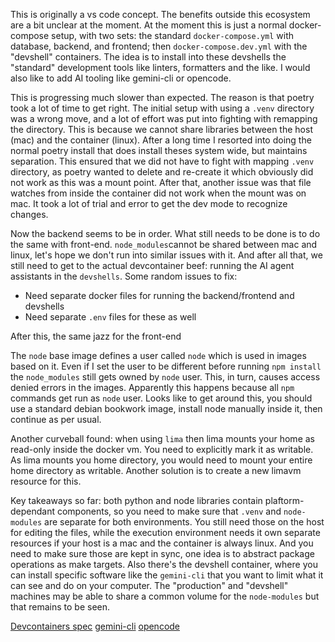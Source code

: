 This is originally a vs code concept. The benefits outside this ecosystem are a bit unclear at the moment. At the moment this is just a normal docker-compose setup, with two sets: the standard `docker-compose.yml` with database, backend, and frontend; then `docker-compose.dev.yml` with the "devshell" containers. The idea is to install into these devshells the "standard" development tools like linters, formatters and the like. I would also like to add AI tooling like gemini-cli or opencode.

This is progressing much slower than expected. The reason is that poetry took a lot of time to get right. The initial setup with using a `.venv` directory was a wrong move, and a lot of effort was put into fighting with remapping the directory. This is because we cannot share libraries between the host (mac) and the container (linux). After a long time I resorted into doing the normal poetry install that does install theses system wide, but maintains separation. This ensured that we did not have to fight with mapping `.venv` directory, as poetry wanted to delete and re-create it which obviously did not work as this was a mount point. After that, another issue was that file watches from inside the container did not work when the mount was on mac. It took a lot of trial and error to get the dev mode to recognize changes.

Now the backend seems to be in order. What still needs to be done is to do the same with front-end. `node_modules`cannot be shared between mac and linux, let's hope we don't run into similar issues with it. And after all that, we still need to get to the actual devcontainer beef: running the AI agent assistants in the `devshells`. Some random issues to fix:
- Need separate docker files for running the backend/frontend and devshells
- Need separate `.env` files for these as well

After this, the same jazz for the front-end

The `node` base image defines a user called `node` which is used in images based on it. Even if I set the user to be different before running `npm install` the `node_modules` still gets owned by `node` user. This, in turn, causes access denied errors in the images. Apparently this happens because all `npm` commands get run as `node` user. Looks like to get around this, you should use a standard debian bookwork image, install node manually inside it, then continue as per usual.

Another curveball found: when using `lima` then lima mounts your home as read-only inside the docker vm. You need to explicitly mark it as writable. As lima mounts you home directory, you would need to mount your entire home directory as writable. Another solution is to create a new limavm resource for this.

Key takeaways so far: both python and node libraries contain plaftorm-dependant components, so you need to make sure that `.venv` and `node-modules` are separate for both environments. You still need those on the host for editing the files, while the execution environment needs it own separate resources if your host is a mac and the container is always linux. And you need to make sure those are kept in sync, one idea is to abstract package operations as make targets.
Also there's the devshell container, where you can install specific software like the `gemini-cli` that you want to limit what it can see and do on your computer. The "production" and "devshell" machines may be able to share a common volume for the `node-modules` but that remains to be seen.

[Devcontainers spec](https://containers.dev/)
[gemini-cli](https://github.com/google-gemini/gemini-cli)
[opencode](https://opencode.ai/)